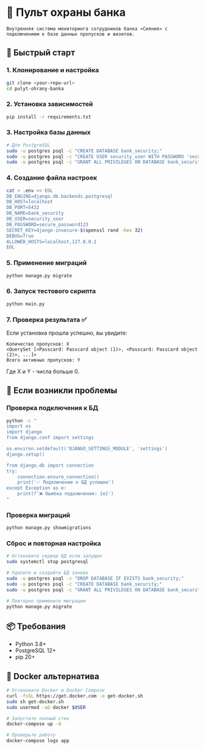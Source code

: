 
# 🏦 Пульт охраны банка
```
Внутренняя система мониторинга сотрудников банка «Сияние» с подключением к базе данных пропусков и визитов.
```
## 🚀 Быстрый старт

### 1. Клонирование и настройка
```bash
git clone <your-repo-url>
cd pulyt-ohrany-banka
```

### 2. Установка зависимостей
```bash
pip install -r requirements.txt
```

### 3. Настройка базы данных
```bash
# Для PostgreSQL
sudo -u postgres psql -c "CREATE DATABASE bank_security;"
sudo -u postgres psql -c "CREATE USER security_user WITH PASSWORD 'secure_password123';"
sudo -u postgres psql -c "GRANT ALL PRIVILEGES ON DATABASE bank_security TO security_user;"
```

### 4. Создание файла настроек
```bash
cat > .env << EOL
DB_ENGINE=django.db.backends.postgresql
DB_HOST=localhost
DB_PORT=5432
DB_NAME=bank_security
DB_USER=security_user
DB_PASSWORD=secure_password123
SECRET_KEY=django-insecure-$(openssl rand -hex 32)
DEBUG=True
ALLOWED_HOSTS=localhost,127.0.0.1
EOL
```

### 5. Применение миграций
```bash
python manage.py migrate
```

### 6. Запуск тестового скрипта
```bash
python main.py
```

### 7. Проверка результата ✅

Если установка прошла успешно, вы увидите:
```
Количество пропусков: X
<QuerySet [<Passcard: Passcard object (1)>, <Passcard: Passcard object (2)>, ...]>
Всего активных пропусков: Y
```

Где X и Y - числа больше 0.

## 🔧 Если возникли проблемы

### Проверка подключения к БД
```bash
python -c "
import os
import django
from django.conf import settings

os.environ.setdefault('DJANGO_SETTINGS_MODULE', 'settings')
django.setup()

from django.db import connection
try:
    connection.ensure_connection()
    print('✅ Подключение к БД успешно')
except Exception as e:
    print(f'❌ Ошибка подключения: {e}')
"
```

### Проверка миграций
```bash
python manage.py showmigrations
```

### Сброс и повторная настройка
```bash
# Остановите сервер БД если запущен
sudo systemctl stop postgresql

# Удалите и создайте БД заново
sudo -u postgres psql -c "DROP DATABASE IF EXISTS bank_security;"
sudo -u postgres psql -c "CREATE DATABASE bank_security;"
sudo -u postgres psql -c "GRANT ALL PRIVILEGES ON DATABASE bank_security TO security_user;"

# Повторно примените миграции
python manage.py migrate
```

## 📦 Требования

- Python 3.8+
- PostgreSQL 12+
- pip 20+

## 🐳 Docker альтернатива

```bash
# Установите Docker и Docker Compose
curl -fsSL https://get.docker.com -o get-docker.sh
sudo sh get-docker.sh
sudo usermod -aG docker $USER

# Запустите полный стек
docker-compose up -d

# Проверьте работу
docker-compose logs app
```
